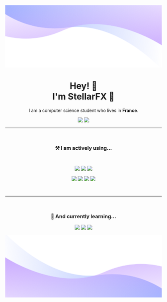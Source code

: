<img style="height:12.5rem; width:100%" src="./images/top1.png">

<h1 align='center'>Hey! 👋 <br/>I'm StellarFX 🌌</h1>
<p align='center'>I am a computer science student who lives in <b>France</b>.</p>
<p align='center'>
    <a href='https://discord.com/users/108912248113664000'><img src="https://img.shields.io/badge/StellarFX%230429-5865F2?style=for-the-badge&logo=discord&logoColor=white"/></a>
    <a href=''><img src="https://img.shields.io/badge/Twitter-1DA1F2?style=for-the-badge&logo=twitter&logoColor=white"/></a>
</p>

<hr>
<br/>

<h3 align='center'>⚒️ I am actively using...</h3>
<br/>

<p align='center'>
    <img src="https://img.shields.io/badge/TypeScript-3178C6?style=for-the-badge&logo=typescript&logoColor=white"/>
    <img src="https://img.shields.io/badge/JavaScript-F7DF1E?style=for-the-badge&logo=javascript&logoColor=black"/>
    <img src="https://img.shields.io/badge/Java-FFFFFF?style=for-the-badge&logo=oracle&logoColor=black"/>
</p>
<p align='center'>
    <img src="https://img.shields.io/badge/Discord.js-5865F2?style=for-the-badge&logo=discord&logoColor=white"/>
    <img src="https://img.shields.io/badge/React-61DAFB?style=for-the-badge&logo=react&logoColor=black"/>
    <img src="https://img.shields.io/badge/Next.js-000000?style=for-the-badge&logo=next.js&logoColor=white"/>
    <img src="https://img.shields.io/badge/Prisma-2d3748?style=for-the-badge&logo=prisma&logoColor=white"/>
</p>


<br/>
<hr>
<br/>

<h3 align='center'>🧠 And currently learning...</h3>
<p align='center'>
    <img src="https://img.shields.io/badge/C++-00599C?style=for-the-badge&logo=C%2b%2b&logoColor=white"/>
    <img src="https://img.shields.io/badge/SQL-003b57?style=for-the-badge&logo=sqlite&logoColor=white"/>
    <img src="https://img.shields.io/badge/Bash-4EAA25?style=for-the-badge&logo=GNU-Bash&logoColor=white"/>
</p>

<img style="height:12.5rem; width:100%" src="./images/bot1.png">
